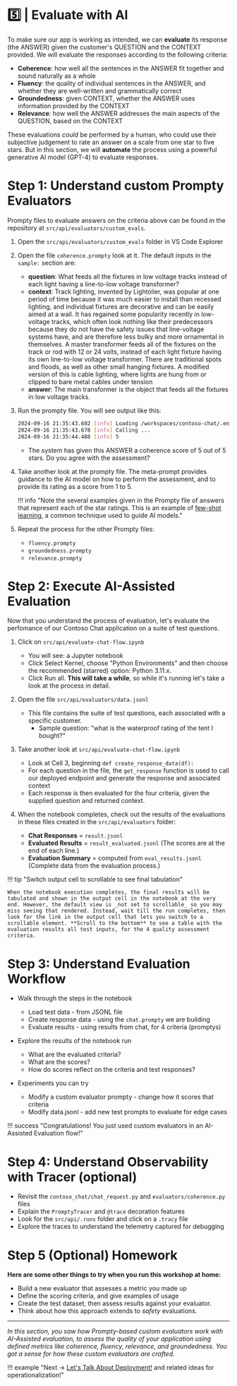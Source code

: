 # 5️⃣ | Evaluate with AI

To make sure our app is working as intended, we can **evaluate** its response (the ANSWER) given the customer's QUESTION and the CONTEXT provided. We will evaluate the responses according to the following criteria:

* **Coherence**: how well all the sentences in the ANSWER fit together and sound naturally as a whole
* **Fluency**: the quality of individual sentences in the ANSWER, and whether they are well-written and grammatically correct
* **Groundedness**: given CONTEXT, whether the ANSWER uses information provided by the CONTEXT
* **Relevance**: how well the ANSWER addresses the main aspects of the QUESTION, based on the CONTEXT

These evaluations _could_ be performed by a human, who could use their subjective judgement to rate an answer on a scale from one star to five stars. But in this section, we will **automate** the process using a powerful generative AI model (GPT-4) to evaluate responses.

# Step 1: Understand custom Prompty Evaluators

Prompty files to evaluate answers on the criteria above can be found in the repository at `src/api/evaluators/custom_evals`.

1. Open the `src/api/evaluators/custom_evals` folder in VS Code Explorer
1. Open the file `coherence.prompty` look at it. The default inputs in the `sample:` section are:
    - **question**: What feeds all the fixtures in low voltage tracks instead of each light having a line-to-low voltage transformer?
    - **context**: Track lighting, invented by Lightolier, was popular at one period of time because it was much easier to install than recessed lighting, and individual fixtures are decorative and can be easily aimed at a wall. It has regained some popularity recently in low-voltage tracks, which often look nothing like their predecessors because they do not have the safety issues that line-voltage systems have, and are therefore less bulky and more ornamental in themselves. A master transformer feeds all of the fixtures on the track or rod with 12 or 24 volts, instead of each light fixture having its own line-to-low voltage transformer. There are traditional spots and floods, as well as other small hanging fixtures. A modified version of this is cable lighting, where lights are hung from or clipped to bare metal cables under tension
    - **answer**: The main transformer is the object that feeds all the fixtures in low voltage tracks.
1. Run the prompty file. You will see output like this:
    ```bash
    2024-09-16 21:35:43.602 [info] Loading /workspaces/contoso-chat/.env
    2024-09-16 21:35:43.678 [info] Calling ...
    2024-09-16 21:35:44.488 [info] 5
    ```
    - The system has given this ANSWER a coherence score of 5 out of 5 stars. Do you agree with the assessment?    
1. Take another look at the prompty file. The meta-prompt provides guidance to the AI model on how to perform the assessment, and to provide its rating as a score from 1 to 5. 

    !!! info "Note the several examples given in the Prompty file of answers that represent each of the star ratings. This is an example of [few-shot learning](https://learn.microsoft.com/azure/ai-services/openai/concepts/advanced-prompt-engineering?pivots=programming-language-chat-completions#few-shot-learning), a common technique used to guide AI models."

1. Repeat the process for the other Prompty files:

    - `fluency.prompty`
    - `groundedness.prompty`
    - `relevance.prompty`

# Step 2: Execute AI-Assisted Evaluation

Now that you understand the process of evaluation, let's evaluate the perfomance of our Contoso Chat application on a suite of test questions.

1. Click on `src/api/evaluate-chat-flow.ipynb`
    - You will see: a Jupyter notebook
    - Click Select Kernel, choose "Python Environments" and then choose the recommended (starred) option: Python 3.11.x.
    - Click Run all. **This will take a while**, so while it's running let's take a look at the process in detail.

1. Open the file `src/api/evaluators/data.jsonl`
    - This file contains the suite of test questions, each associated with a specific customer.
       - Sample question: "what is the waterproof rating of the tent I bought?"

1. Take another look at  `src/api/evaluate-chat-flow.ipynb`
    - Look at Cell 3, beginning `def create_response_data(df):`
    - For each question in the file, the `get_response` function is used to call our deployed endpoint and generate the response and associated context
    - Each response is then evaluated for the four criteria, given the supplied question and returned context.

1. When the notebook completes, check out the results of the evaluations in these files created in the  `src/api/evaluators` folder:
    - **Chat Responses** = `result.jsonl`
    - **Evaluated Results** = `result_evaluated.jsonl` (The scores are at the end of each line.)
    - **Evaluation Summary** = computed from `eval_results.jsonl` (Complete data from the evaluation process.)

!!! tip "Switch output cell to scrollable to see final tabulation"

    When the notebook execution completes, the final results will be tabulated and shown in the output cell in the notebook at the very end. However, the default view is _not set to scrollable_ so you may miss seeing that rendered. Instead, wait till the run completes, then look for the link in the output cell that lets you switch to a scrollable element. **Scroll to the bottom** to see a table with the evaluation results all test inputs, for the 4 quality assessment criteria.


# Step 3: Understand Evaluation Workflow

- Walk through the steps in the notebook
    - Load test data - from JSONL file
    - Create response data - using the `chat.prompty` we are building
    - Evaluate results - using results from chat, for 4 criteria (promptys)
- Explore the results of the notebook run
    - What are the evaluated criteria?
    - What are the scores?
    - How do scores reflect on the criteria and test responses?

- Experiments you can try
    - Modify a custom evaluator prompty - change how it scores that criteria
    - Modify data.jsonl - add new test prompts to evaluate for edge cases

!!! success "Congratulations! You just used custom evaluators in an AI-Assisted Evaluation flow!"

# Step 4: Understand Observability with Tracer (optional)

- Revisit the `contoso_chat/chat_request.py` and `evaluators/coherence.py` files
- Explain the `PromptyTracer` and `@trace` decoration features
- Look for the `src/api/.runs` folder and click on a `.tracy` file
- Explore the traces to understand the telemetry captured for debugging

# Step 5 (Optional) Homework

**Here are some other things to try when you run this workshop at home:** 

- Build a new evaluator that assesses a metric you made up 
- Define the scoring criteria, and give examples of usage
- Create the test dataset, then assess results against your evaluator. 
- Think about how this approach extends to _safety_ evaluations. 

---

_In this section, you saw how Prompty-based custom evaluators work with AI-Assisted evaluation, to assess the quality of your application using defined metrics like coherence, fluency, relevance, and groundedness. You got a sense for how these custom evaluators are crafted._



!!! example "Next → [Let's Talk About Deployment!](./06-operationalization.md) and related ideas for operationalization!"